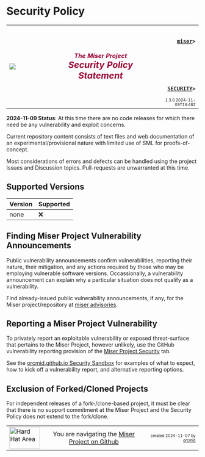 

# Security Policy
<!-- ---1----|----2----|----3----|----4----|----5----|----6----|----7----|--*
     SECURITY.md 1.3.0             UTF-8                        dh:2024-11-09
     source: <https://github.com/orcmid/miser/blob/master/SECURITY.md>
     -->
<table border="0" width="100%">
  <tr>
    <td width="25%" align="left" height="6">
       <a href="https://orcmid.github.io/miser/"
          title="The Miser Project on GitHub">
          <img src="https://orcmid.github.io/miser/images/misertheory-logo.png" />
       </a>
    </td>
    <td width="48%" height="6"><p align="center"><font color="#990033">
        <strong>
          <i>The Miser Project</i><br />
          <i><big><big>Security Policy Statement</big></big></i>
        </strong></font></p>
    </td>
    <td width="27%" height="6" valign="middle" align="right">
      <b><code>
         <a href="https://orcmid.github.io/miser/" target="_top">miser</a>&gt;
      </code></b>
      <br /><br />
      <br /><br />
      <b><code>
         <a href="https://github.com/orcmid/miser/blob/master/SECURITY.md"
            target="_top">SECURITY</a>&gt;
      </code></b>
      <br />
      <font size="-2">
        1.3.0 2024-11-09T16:48Z<!-- MAINTAIN THIS MANUALLY -->
      </font>
    </td>
  </tr>
</table>

**2024-11-09 Status**: At this time there are no code releases for which there
need be any vulnerability and exploit concerns.

Current repository content consists of text files and web documentation of an
experimental/provisional nature with limited use of SML for proofs-of-concept.

Most considerations of errors and defects can be handled using the project
Issues and Discussion topics.  Pull-requests are unwarranted at this time.

## Supported Versions

| Version | Supported          |
| ------- | ------------------ |
| none    | :x:                |

## Finding Miser Project Vulnerability Announcements

Public vulnerability announcements confirm vulnerabilities, reporting their
nature, their mitigation, and any actions required by those who may be
employing vulnerable software versions. Occassionally, a vulnerability
announcement can explain why a particular situation does not qualify as a
vulnerability.

Find already-issued public vulnerability announcements, if any, for the
Miser project/repository at
[miser advisories](https://github.com/orcmid/miser/security/advisories).

## Reporting a Miser Project Vulnerability

To privately report an exploitable vulnerability or exposed threat-surface
that pertains to the Miser Project, however unlikely, use the GitHub
vulnerability reporting provision of the
[Miser Project Security](https://github.com/orcmid/miser/security) tab.

See the
[orcmid.github.io Security Sandbox](https://orcmid.github.io/SECURITY.html)
for examples of what to expect, how to kick off a vulnerability report, and
alternative reporting options.

## Exclusion of Forked/Cloned Projects

For independent releases of a fork-/clone-based project, it must be clear that
there is no support commitment at the Miser Project and the Security Policy
does not extend to the fork/clone.

<table border="0" cellspacing="3" width="100%">
  <tr>
    <td width="14%">
    <a href="https://orcmid.github.io/miser/index.htm" target="_top">
       <img border="0"
            src="https://orcmid.github.io/miser/images/hardhat-thumb.gif"
            alt="Hard Hat Area"
            align="left" width="80" height="57">
       </a>
    </td>
    <td width="54%" valign="middle" align="center">
      You are navigating the
      <a href="https://orcmid.github.io/miser/">Miser Project on Github
      </a></td>
    <td width="30%"><!-- CUSTOMIZATION REQUIRED -->
      <p align="right"><font size="-2">created 2024-11-07 by
         <a target="_top"
            href="https://orcmid.github.io/orcmid">orcmid
         </a></font></p>
    </td>
  </tr>
</table>
<!--
  1.3.0  2024-11-09T16:48Z Smoothing, tying in the sandbox for a walkthrough
  1.2.1  2024-11-07T19:17Z Remove ClustrMap, attempt downsizing font
  1.2.0  2024-11-07T17:55Z Splice in hybridForm top/bottom banners

               *** end of miser/SECURITY.md ***
         -->
